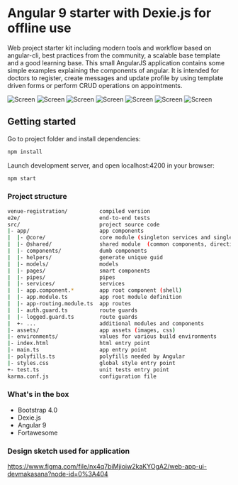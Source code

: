 # Angular 9 starter with Dexie.js for offline use
Web project starter kit including modern tools and workflow based on angular-cli,
best practices from the community, a scalable base template and a good learning base.
This small AngularJS application contains some simple examples explaining the components of angular.
It is intended for doctors to register, create messages and update profile by using template
driven forms or perform CRUD operations on appointments.


![Screen](http://i.imgur.com/hQ2R58i.png)
![Screen](http://i.imgur.com/9Eu3YWy.png)
![Screen](http://i.imgur.com/51s4x2q.png)
![Screen](http://i.imgur.com/GaxEsHB.png)
![Screen](http://i.imgur.com/f1Dxmmq.png)
![Screen](http://i.imgur.com/ts5qMgd.png)
![Screen](http://i.imgur.com/MtW5yxP.png)


## Getting started

Go to project folder and install dependencies:
```bash
npm install
```

Launch development server, and open localhost:4200 in your browser:

```bash
npm start
```

### Project structure
```bash
venue-registration/          compiled version
e2e/                         end-to-end tests
src/                         project source code
|- app/                      app components
|  |- @core/                 core module (singleton services and single-use components)
|  |- @shared/               shared module  (common components, directives and pipes)
|  |- components/            dumb components
|  |- helpers/               generate unique guid
|  |- models/                models
|  |- pages/                 smart components
|  |- pipes/                 pipes
|  |- services/              services
|  |- app.component.*        app root component (shell)
|  |- app.module.ts          app root module definition
|  |- app-routing.module.ts  app routes
|  |- auth.guard.ts          route guards
|  |- logged.guard.ts        route guards
|  +- ...                    additional modules and components
|- assets/                   app assets (images, css)
|- environments/             values for various build environments
|- index.html                html entry point
|- main.ts                   app entry point
|- polyfills.ts              polyfills needed by Angular
|- styles.css                global style entry point
+- test.ts                   unit tests entry point
karma.conf.js                configuration file
```
### What's in the box

- Bootstrap 4.0
- Dexie.js
- Angular 9
- Fortawesome

### Design sketch used for application

https://www.figma.com/file/nx4q7biMjioiw2kaKYOgA2/web-app-ui-devmakasana?node-id=0%3A404
